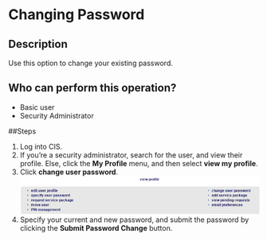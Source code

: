 # Changing Password

## Description
Use this option to change your existing password.

## Who can perform this operation?
* Basic user
* Security Administrator

##Steps
1. Log into CIS.
2. If you’re a security administrator, search for the user, and view their profile. Else, click the **My Profile** menu, and then select **view my profile**.
3. Click **change user password**.
![](cp-3.png)
4. Specify your current and new password, and submit the password by clicking the **Submit Password Change** button.
